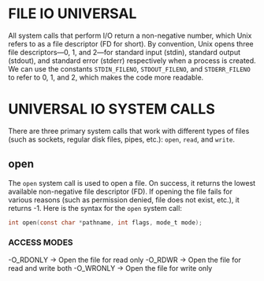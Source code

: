 # FILE IO UNIVERSAL

All system calls that perform I/O return a non-negative number, which Unix refers to as a file descriptor (FD for short). By convention, Unix opens three file descriptors—0, 1, and 2—for standard input (stdin), standard output (stdout), and standard error (stderr) respectively when a process is created. We can use the constants `STDIN_FILENO`, `STDOUT_FILENO`, and `STDERR_FILENO` to refer to 0, 1, and 2, which makes the code more readable.

# UNIVERSAL IO SYSTEM CALLS

There are three primary system calls that work with different types of files (such as sockets, regular disk files, pipes, etc.): `open`, `read`, and `write`.

## open

The `open` system call is used to open a file. On success, it returns the lowest available non-negative file descriptor (FD). If opening the file fails for various reasons (such as permission denied, file does not exist, etc.), it returns -1. Here is the syntax for the `open` system call:

```c
int open(const char *pathname, int flags, mode_t mode);
```

### ACCESS MODES

-O_RDONLY -> Open the file for read only
-O_RDWR -> Open the file for read and write both
-O_WRONLY -> Open the file for write only
